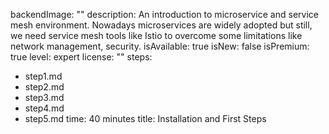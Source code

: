 backendImage: ""
description: An introduction to microservice and service mesh environment. Nowadays microservices are widely adopted but still, we need service mesh tools like Istio to overcome some limitations like network management, security.
isAvailable: true
isNew: false
isPremium: true
level: expert
license: ""
steps:
- step1.md
- step2.md
- step3.md
- step4.md
- step5.md
time: 40 minutes
title: Installation and First Steps
